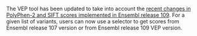 The VEP tool has been updated to take into account the [recent changes in PolyPhen-2 and SIFT scores  implemented in Ensembl release 109](https://www.ensembl.info/2023/01/25/polyphen-2-and-sift-scores-are-changing-in-release-109/). 
For a given list of variants, users can now use a selector to get scores from Ensembl release 107 version or from Ensembl release 109 VEP version.

